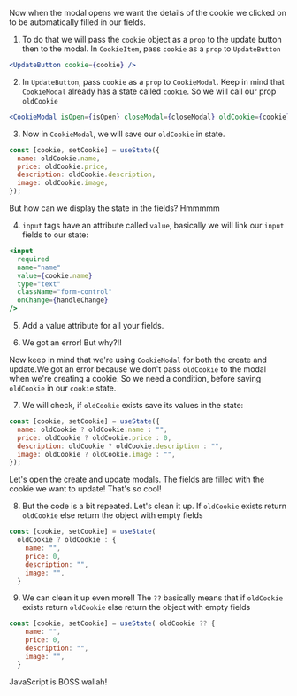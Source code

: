 Now when the modal opens we want the details of the cookie we clicked on to be automatically filled in our fields.

1. To do that we will pass the `cookie` object as a `prop` to the update button then to the modal. In `CookieItem`, pass `cookie` as a `prop` to `UpdateButton`

```jsx
<UpdateButton cookie={cookie} />
```

2. In `UpdateButton`, pass `cookie` as a `prop` to `CookieModal`. Keep in mind that `CookieModal` already has a state called `cookie`. So we will call our prop `oldCookie`

```jsx
<CookieModal isOpen={isOpen} closeModal={closeModal} oldCookie={cookie} />
```

3. Now in `CookieModal`, we will save our `oldCookie` in state.

```javascript
const [cookie, setCookie] = useState({
  name: oldCookie.name,
  price: oldCookie.price,
  description: oldCookie.description,
  image: oldCookie.image,
});
```

But how can we display the state in the fields? Hmmmmm

4. `input` tags have an attribute called `value`, basically we will link our `input` fields to our state:

```jsx
<input
  required
  name="name"
  value={cookie.name}
  type="text"
  className="form-control"
  onChange={handleChange}
/>
```

5. Add a value attribute for all your fields.

6. We got an error! But why?!!

Now keep in mind that we're using `CookieModal` for both the create and update.We got an error because we don't pass `oldCookie` to the modal when we're creating a cookie. So we need a condition, before saving `oldCookie` in our `cookie` state.

7. We will check, if `oldCookie` exists save its values in the state:

```javascript
const [cookie, setCookie] = useState({
  name: oldCookie ? oldCookie.name : "",
  price: oldCookie ? oldCookie.price : 0,
  description: oldCookie ? oldCookie.description : "",
  image: oldCookie ? oldCookie.image : "",
});
```

Let's open the create and update modals. The fields are filled with the cookie we want to update! That's so cool!

8. But the code is a bit repeated. Let's clean it up. If `oldCookie` exists return `oldCookie` else return the object with empty fields

```javascript
const [cookie, setCookie] = useState(
  oldCookie ? oldCookie : {
    name: "",
    price: 0,
    description: "",
    image: "",
  }
```

9. We can clean it up even more!! The `??` basically means that if `oldCookie` exists return `oldCookie` else return the object with empty fields

```javascript
const [cookie, setCookie] = useState( oldCookie ?? {
    name: "",
    price: 0,
    description: "",
    image: "",
  }
```

JavaScript is BOSS wallah!
